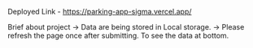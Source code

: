 Deployed Link - https://parking-app-sigma.vercel.app/

Brief about project -> Data are being stored in Local storage. 
                    -> Please refresh the page once after submitting. To see the data at bottom. 
